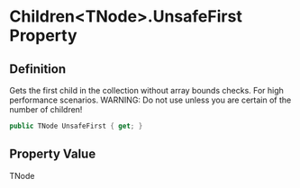 # Children&lt;TNode&gt;.UnsafeFirst Property
## Definition

Gets the first child in the collection without array bounds checks. For high performance scenarios. WARNING: Do not use unless you are certain of the number of children!

```c#
public TNode UnsafeFirst { get; }
```

## Property Value

TNode
